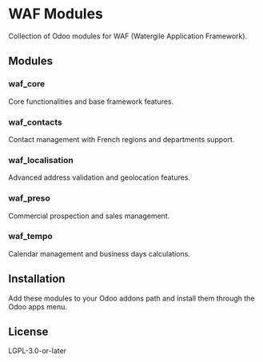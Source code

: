 # WAF Modules

Collection of Odoo modules for WAF (Watergile Application Framework).

## Modules

### waf_core
Core functionalities and base framework features.

### waf_contacts
Contact management with French regions and departments support.

### waf_localisation
Advanced address validation and geolocation features.

### waf_preso
Commercial prospection and sales management.

### waf_tempo
Calendar management and business days calculations.

## Installation

Add these modules to your Odoo addons path and install them through the Odoo apps menu.

## License
LGPL-3.0-or-later